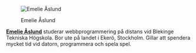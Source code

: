 <div class="author-byline">
<figure class="figure left">
<img src="img/Emelie.jpg" alt="Emelie Åslund"/></a>
<figcaption>

<p>Emelie Åslund</p>

</figcaption>
</figure>

<p><a href=https://www.linkedin.com/in/emelie-%C3%A5slund-344710166/ rel=author><strong>Emelie Åslund</strong></a> studerar webbprogrammering på distans vid Blekinge Tekniska Högskola. Bor ute på landet i Ekerö, Stockholm. Gillar att spendera mycket tid vid datorn, programmera och spela spel.</p>
</div>
